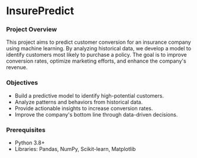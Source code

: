 # InsurePredict

### Project Overview
This project aims to predict customer conversion for an insurance company using machine learning. By analyzing historical data, we develop a model to identify customers most likely to purchase a policy. The goal is to improve conversion rates, optimize marketing efforts, and enhance the company's revenue.

### Objectives
- Build a predictive model to identify high-potential customers.
- Analyze patterns and behaviors from historical data.
- Provide actionable insights to increase conversion rates.
- Improve the company's bottom line through data-driven decisions.
  
### Prerequisites
- Python 3.8+
- Libraries: Pandas, NumPy, Scikit-learn, Matplotlib
